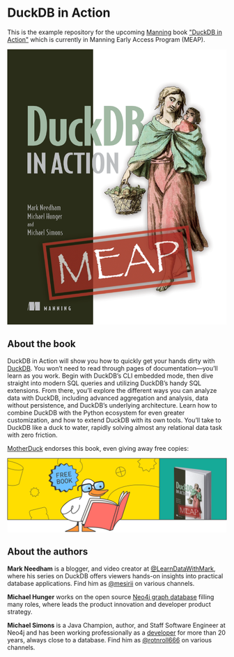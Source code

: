 # DuckDB in Action

This is the example repository for the upcoming [Manning](https://www.manning.com) book ["DuckDB in Action"](https://www.manning.com/books/duckdb-in-action) which is currently in Manning Early Access Program (MEAP).

[![Cover](./img/cover.png)](https://www.manning.com/books/duckdb-in-action)

## About the book

DuckDB in Action will show you how to quickly get your hands dirty with [DuckDB](https://duckdb.org). 
You won’t need to read through pages of documentation—you’ll learn as you work. Begin with DuckDB’s CLI embedded mode, then dive straight into modern SQL queries and utilizing DuckDB’s handy SQL extensions.
From there, you’ll explore the different ways you can analyze data with DuckDB, including advanced aggregation and analysis, data without persistence, and DuckDB’s underlying architecture. Learn how to combine DuckDB with the Python ecosystem for even greater customization, and how to extend DuckDB with its own tools. 
You’ll take to DuckDB like a duck to water, rapidly solving almost any relational data task with zero friction.

[MotherDuck](https://motherduck.com) endorses this book, even giving away free copies:

[![Cover](./img/md_free_book.png)](https://motherduck.com/duckdb-book/)

## About the authors

**Mark Needham** is a blogger, and video creator at [@LearnDataWithMark](https://www.youtube.com/channel/UCKEk670ECmteGBehmDjVSSg), where his series on DuckDB offers viewers hands-on insights into practical database applications.
Find him as [@mesirii](https://chaos.social/@mesirii) on various channels. 

**Michael Hunger** works on the open source [Neo4j graph database](https://neo4j.com) filling many roles, where leads the product innovation and developer product strategy. 

**Michael Simons** is a Java Champion, author, and Staff Software Engineer at Neo4j and has been working professionally as a [developer](https://github.com/michael-simons) for more than 20 years, always close to a database.
Find him as [@rotnroll666](https://mastodon.social/@rotnroll666) on various channels.
